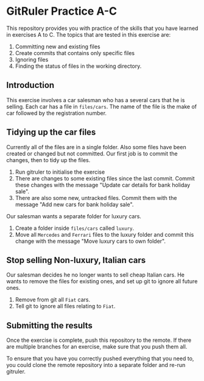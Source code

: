<!--
Marked Style: Github
-->

# GitRuler Practice A-C

This repository provides you with practice of the skills that you have learned in exercises A to C. The topics that are tested in this exercise are:

1. Committing new and existing files
2. Create commits that contains only specific files
3. Ignoring files
4. Finding the status of files in the working directory.

## Introduction

This exercise involves a car salesman who has a several cars that he is selling. Each car has a file in `files/cars`. The name of the file is the make of car followed by the registration number.

## Tidying up the car files

Currently all of the files are in a single folder. Also some files have been created or changed but not committed. Our first job is to commit the changes, then to tidy up the files.

1. Run gitruler to initialise the exercise
1. There are changes to some existing files since the last commit. Commit these changes with the message "Update car details for bank holiday sale".
2. There are also some new, untracked files. Commit them with the message "Add new cars for bank holiday sale".

Our salesman wants a separate folder for luxury cars. 

1. Create a folder inside `files/cars` called `luxury`.
2. Move all `Mercedes` and `Ferrari` files to the luxury folder and commit this change with the message "Move luxury cars to own folder".

## Stop selling Non-luxury, Italian cars

Our salesman decides he no longer wants to sell cheap Italian cars. He wants to remove the files for existing ones, and set up git to ignore all future ones.

1. Remove from git all `Fiat` cars.
2. Tell git to ignore all files relating to `Fiat`.

## Submitting the results

Once the exercise is complete, push this repository to the remote. If there are multiple branches for an exercise, make sure that you push them all. 

To ensure that you have you correctly pushed everything that you need to, you could clone the remote repository into a separate folder and re-run gitruler.
